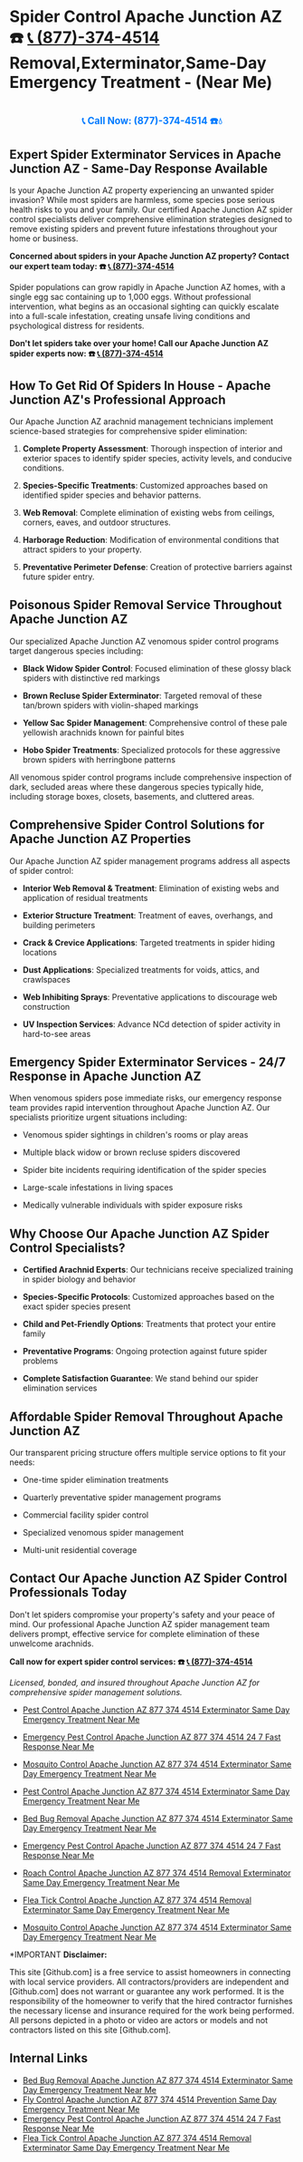 # Spider Control Apache Junction AZ ☎️ [📞 (877)-374-4514](https://pest-control-4514.netlify.app) Removal,Exterminator,Same-Day Emergency Treatment - (Near Me)
# 

<p align="center" style="font-size: 1.2em; font-weight: bold; margin: 20px 0;">
  <a href="https://pest-control-4514.netlify.app" target="_blank" style="color: #007BFF; text-decoration: none;">📞 Call Now: (877)-374-4514 ☎️💧</a>
</p>

## Expert Spider Exterminator Services in Apache Junction AZ - Same-Day Response Available

Is your Apache Junction AZ property experiencing an unwanted spider invasion? While most spiders are harmless, some species pose serious health risks to you and your family. Our certified Apache Junction AZ spider control specialists deliver comprehensive elimination strategies designed to remove existing spiders and prevent future infestations throughout your home or business.

**Concerned about spiders in your Apache Junction AZ property? Contact our expert team today: ☎️ [📞 (877)-374-4514](https://pest-control-4514.netlify.app)**

Spider populations can grow rapidly in Apache Junction AZ homes, with a single egg sac containing up to 1,000 eggs. Without professional intervention, what begins as an occasional sighting can quickly escalate into a full-scale infestation, creating unsafe living conditions and psychological distress for residents.

**Don't let spiders take over your home! Call our Apache Junction AZ spider experts now: ☎️ [📞 (877)-374-4514](https://pest-control-4514.netlify.app)**

## How To Get Rid Of Spiders In House - Apache Junction AZ's Professional Approach

Our Apache Junction AZ arachnid management technicians implement science-based strategies for comprehensive spider elimination:

1. **Complete Property Assessment**: Thorough inspection of interior and exterior spaces to identify spider species, activity levels, and conducive conditions.

2. **Species-Specific Treatments**: Customized approaches based on identified spider species and behavior patterns.

3. **Web Removal**: Complete elimination of existing webs from ceilings, corners, eaves, and outdoor structures.

4. **Harborage Reduction**: Modification of environmental conditions that attract spiders to your property.

5. **Preventative Perimeter Defense**: Creation of protective barriers against future spider entry.

## Poisonous Spider Removal Service Throughout Apache Junction AZ

Our specialized Apache Junction AZ venomous spider control programs target dangerous species including:

- **Black Widow Spider Control**: Focused elimination of these glossy black spiders with distinctive red markings

- **Brown Recluse Spider Exterminator**: Targeted removal of these tan/brown spiders with violin-shaped markings

- **Yellow Sac Spider Management**: Comprehensive control of these pale yellowish arachnids known for painful bites

- **Hobo Spider Treatments**: Specialized protocols for these aggressive brown spiders with herringbone patterns

All venomous spider control programs include comprehensive inspection of dark, secluded areas where these dangerous species typically hide, including storage boxes, closets, basements, and cluttered areas.

## Comprehensive Spider Control Solutions for Apache Junction AZ Properties

Our Apache Junction AZ spider management programs address all aspects of spider control:

- **Interior Web Removal & Treatment**: Elimination of existing webs and application of residual treatments

- **Exterior Structure Treatment**: Treatment of eaves, overhangs, and building perimeters

- **Crack & Crevice Applications**: Targeted treatments in spider hiding locations

- **Dust Applications**: Specialized treatments for voids, attics, and crawlspaces

- **Web Inhibiting Sprays**: Preventative applications to discourage web construction

- **UV Inspection Services**: Advance NCd detection of spider activity in hard-to-see areas

## Emergency Spider Exterminator Services - 24/7 Response in Apache Junction AZ

When venomous spiders pose immediate risks, our emergency response team provides rapid intervention throughout Apache Junction AZ. Our specialists prioritize urgent situations including:

- Venomous spider sightings in children's rooms or play areas

- Multiple black widow or brown recluse spiders discovered

- Spider bite incidents requiring identification of the spider species

- Large-scale infestations in living spaces

- Medically vulnerable individuals with spider exposure risks

## Why Choose Our Apache Junction AZ Spider Control Specialists?

- **Certified Arachnid Experts**: Our technicians receive specialized training in spider biology and behavior

- **Species-Specific Protocols**: Customized approaches based on the exact spider species present

- **Child and Pet-Friendly Options**: Treatments that protect your entire family

- **Preventative Programs**: Ongoing protection against future spider problems

- **Complete Satisfaction Guarantee**: We stand behind our spider elimination services

## Affordable Spider Removal Throughout Apache Junction AZ

Our transparent pricing structure offers multiple service options to fit your needs:

- One-time spider elimination treatments

- Quarterly preventative spider management programs

- Commercial facility spider control

- Specialized venomous spider management

- Multi-unit residential coverage

## Contact Our Apache Junction AZ Spider Control Professionals Today

Don't let spiders compromise your property's safety and your peace of mind. Our professional Apache Junction AZ spider management team delivers prompt, effective service for complete elimination of these unwelcome arachnids.

**Call now for expert spider control services: ☎️ [📞 (877)-374-4514](https://pest-control-4514.netlify.app)**

*Licensed, bonded, and insured throughout Apache Junction AZ for comprehensive spider management solutions.*


- [Pest Control Apache Junction AZ 877 374 4514 Exterminator Same Day Emergency Treatment Near Me](https://github.com/allyoucaneatsushiin/pest-control/blob/main/Pest-Control-Apache-Junction-AZ-877-374-4514-Exterminator-Same-Day-Emergency-Treatment-Near-Me.md)
- [Emergency Pest Control Apache Junction AZ 877 374 4514 24 7 Fast Response Near Me](https://github.com/allyoucaneatsushiin/pest-control/blob/main/Emergency-Pest-Control-Apache-Junction-AZ-877-374-4514-24-7-Fast-Response-Near-Me.md)
- [Mosquito Control Apache Junction AZ 877 374 4514 Exterminator Same Day Emergency Treatment Near Me](https://github.com/allyoucaneatsushiin/pest-control/blob/main/Mosquito-Control-Apache-Junction-AZ-877-374-4514-Exterminator-Same-Day-Emergency-Treatment-Near-Me.md)


- [Pest Control Apache Junction AZ 877 374 4514 Exterminator Same Day Emergency Treatment Near Me](https://github.com/allyoucaneatsushiin/pest-control/blob/main/Pest-Control-Apache-Junction-AZ-877-374-4514-Exterminator-Same-Day-Emergency-Treatment-Near-Me.md)
- [Bed Bug Removal Apache Junction AZ 877 374 4514 Exterminator Same Day Emergency Treatment Near Me](https://github.com/allyoucaneatsushiin/pest-control/blob/main/Bed-Bug-Removal-Apache-Junction-AZ-877-374-4514-Exterminator-Same-Day-Emergency-Treatment-Near-Me.md)
- [Emergency Pest Control Apache Junction AZ 877 374 4514 24 7 Fast Response Near Me](https://github.com/allyoucaneatsushiin/pest-control/blob/main/Emergency-Pest-Control-Apache-Junction-AZ-877-374-4514-24-7-Fast-Response-Near-Me.md)


- [Roach Control Apache Junction AZ 877 374 4514 Removal Exterminator Same Day Emergency Treatment Near Me](https://github.com/allyoucaneatsushiin/pest-control/blob/main/Roach-Control-Apache-Junction-AZ-877-374-4514-Removal-Exterminator-Same-Day-Emergency-Treatment-Near-Me.md)
- [Flea Tick Control Apache Junction AZ 877 374 4514 Removal Exterminator Same Day Emergency Treatment Near Me](https://github.com/allyoucaneatsushiin/pest-control/blob/main/Flea-Tick-Control-Apache-Junction-AZ-877-374-4514-Removal-Exterminator-Same-Day-Emergency-Treatment-Near-Me.md)
- [Mosquito Control Apache Junction AZ 877 374 4514 Exterminator Same Day Emergency Treatment Near Me](https://github.com/allyoucaneatsushiin/pest-control/blob/main/Mosquito-Control-Apache-Junction-AZ-877-374-4514-Exterminator-Same-Day-Emergency-Treatment-Near-Me.md)


*IMPORTANT **Disclaimer:**  

This site [Github.com] is a free service to assist homeowners in connecting with local service providers. All contractors/providers are independent and [Github.com] does not warrant or guarantee any work performed. It is the responsibility of the homeowner to verify that the hired contractor furnishes the necessary license and insurance required for the work being performed. All persons depicted in a photo or video are actors or models and not contractors listed on this site [Github.com].


## Internal Links
- [Bed Bug Removal Apache Junction AZ 877 374 4514 Exterminator Same Day Emergency Treatment Near Me](https://github.com/allyoucaneatsushiin/pest-control/blob/main/Bed-Bug-Removal-Apache-Junction-AZ-877-374-4514-Exterminator-Same-Day-Emergency-Treatment-Near-Me.md)
- [Fly Control Apache Junction AZ 877 374 4514 Prevention Same Day Emergency Treatment Near Me](https://github.com/allyoucaneatsushiin/pest-control/blob/main/Fly-Control-Apache-Junction-AZ-877-374-4514-Prevention-Same-Day-Emergency-Treatment-Near-Me.md)
- [Emergency Pest Control Apache Junction AZ 877 374 4514 24 7 Fast Response Near Me](https://github.com/allyoucaneatsushiin/pest-control/blob/main/Emergency-Pest-Control-Apache-Junction-AZ-877-374-4514-24-7-Fast-Response-Near-Me.md)
- [Flea Tick Control Apache Junction AZ 877 374 4514 Removal Exterminator Same Day Emergency Treatment Near Me](https://github.com/allyoucaneatsushiin/pest-control/blob/main/Flea-Tick-Control-Apache-Junction-AZ-877-374-4514-Removal-Exterminator-Same-Day-Emergency-Treatment-Near-Me.md)
